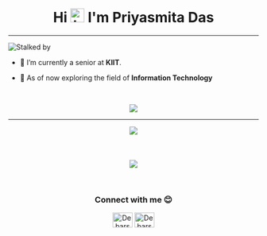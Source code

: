 <h1 align="center">Hi <img src="https://user-images.githubusercontent.com/35889385/153716705-36d14191-5f42-460a-b063-241d0e837c17.gif" width="28px" height="28px" alt="hi"/> I'm Priyasmita Das</h1>
<hr/> 


![Stalked by](https://komarev.com/ghpvc/?username=priyasmitaaa&color=6c5eff)


- 🔭 I’m currently a senior at **KIIT**.

- 🌱 As of now exploring the field of **Information Technology**
<br/>

<p align="center">

<img src="https://github-readme-stats.vercel.app/api?username=priyasmitaaa&hide=contribs,prs&show_icons=true&theme=radical">
<!-- <img src="https://github-readme-stats.vercel.app/api/top-langs/?username=priyasmitaaa&show_icons=true&theme=radical&layout=compact&card_width=320"> -->

</p>
<hr/>

<p align="center">
<img align="center" src="https://github-readme-streak-stats.herokuapp.com/?user=priyasmitaaa&theme=radical">
<br><br><br><br>
<img align="center" src="https://gh-readme.herokuapp.com/graph?username=priyasmitaaa&custom_title=Contribution%20Graph&theme=react-dark&area_color=6c5eff&area=true">
</p>
<br>

<h3 align="center">Connect with me 😊</h3>
<p align="center">
<a href="https://leetcode.com/priyasmitaaa/" target="blank">
<img align="center" src="https://raw.githubusercontent.com/rahuldkjain/github-profile-readme-generator/master/src/images/icons/Social/leet-code.svg" alt="Debarshi Das Leetcode" height="30" width="40" /></a>
<a href="https://www.linkedin.com/in/priyasmitadas/" target="blank">
<img align="center" src= "https://raw.githubusercontent.com/rahuldkjain/github-profile-readme-generator/master/src/images/icons/Social/linked-in-alt.svg" alt="Debarshi Das LinkedIn" height="30" width="40" /></a></p>
